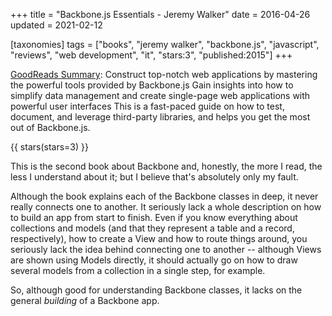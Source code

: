 +++
title = "Backbone.js Essentials - Jeremy Walker"
date = 2016-04-26
updated = 2021-02-12

[taxonomies]
tags = ["books", "jeremy walker", "backbone.js", "javascript", "reviews", 
"web development", "it", "stars:3", "published:2015"]
+++

[GoodReads Summary](https://www.goodreads.com/book/show/25979896-backbone-js-essentials):
Construct top-notch web applications by mastering the powerful tools provided
by Backbone.js Gain insights into how to simplify data management and create
single-page web applications with powerful user interfaces This is a
fast-paced guide on how to test, document, and leverage third-party libraries,
and helps you get the most out of Backbone.js.

<!-- more -->

{{ stars(stars=3) }}

This is the second book about Backbone and, honestly, the more I read, the
less I understand about it; but I believe that's absolutely only my fault.

Although the book explains each of the Backbone classes in deep, it never
really connects one to another. It seriously lack a whole description on how
to build an app from start to finish. Even if you know everything about
collections and models (and that they represent a table and a record,
respectively), how to create a View and how to route things around, you
seriously lack the idea behind connecting one to another -- although Views are
shown using Models directly, it should actually go on how to draw several
models from a collection in a single step, for example.

So, although good for understanding Backbone classes, it lacks on the general
*building* of a Backbone app.
